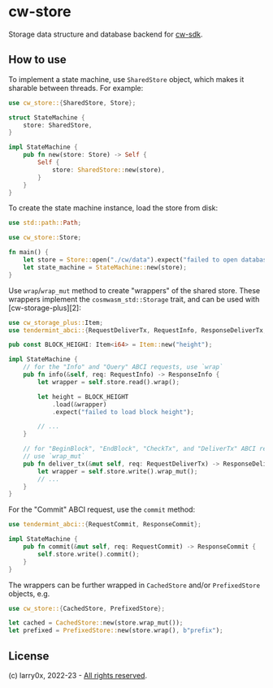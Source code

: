 # cw-store

Storage data structure and database backend for [cw-sdk](https://github.com/larry0x/cw-sdk).

## How to use

To implement a state machine, use `SharedStore` object, which makes it sharable between threads. For example:

```rust
use cw_store::{SharedStore, Store};

struct StateMachine {
    store: SharedStore,
}

impl StateMachine {
    pub fn new(store: Store) -> Self {
        Self {
            store: SharedStore::new(store),
        }
    }
}
```

To create the state machine instance, load the store from disk:

```rust
use std::path::Path;

use cw_store::Store;

fn main() {
    let store = Store::open("./cw/data").expect("failed to open database");
    let state_machine = StateMachine::new(store);
}
```

Use `wrap`/`wrap_mut` method to create "wrappers" of the shared store. These wrappers implement the `cosmwasm_std::Storage` trait, and can be used with [cw-storage-plus][2]:

```rust
use cw_storage_plus::Item;
use tendermint_abci::{RequestDeliverTx, RequestInfo, ResponseDeliverTx, ResponseInfo};

pub const BLOCK_HEIGHI: Item<i64> = Item::new("height");

impl StateMachine {
    // for the "Info" and "Query" ABCI requests, use `wrap`
    pub fn info(&self, req: RequestInfo) -> ResponseInfo {
        let wrapper = self.store.read().wrap();

        let height = BLOCK_HEIGHT
            .load(&wrapper)
            .expect("failed to load block height");

        // ...
    }

    // for "BeginBlock", "EndBlock", "CheckTx", and "DeliverTx" ABCI requests,
    // use `wrap_mut`
    pub fn deliver_tx(&mut self, req: RequestDeliverTx) -> ResponseDeliverTx {
        let wrapper = self.store.write().wrap_mut();
        // ...
    }
}
```

For the "Commit" ABCI request, use the `commit` method:

```rust
use tendermint_abci::{RequestCommit, ResponseCommit};

impl StateMachine {
    pub fn commit(&mut self, req: RequestCommit) -> ResponseCommit {
        self.store.write().commit();
    }
}
```

The wrappers can be further wrapped in `CachedStore` and/or `PrefixedStore` objects, e.g.

```rust
use cw_store::{CachedStore, PrefixedStore};

let cached = CachedStore::new(store.wrap_mut());
let prefixed = PrefixedStore::new(store.wrap(), b"prefix");
```

## License

(c) larry0x, 2022-23 - [All rights reserved](../../LICENSE).
